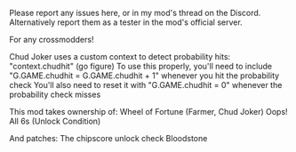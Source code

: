 Please report any issues here, or in my mod's thread on the Discord. Alternatively report them as a tester in the mod's official server.

For any crossmodders! 

Chud Joker uses a custom context to detect probability hits: "context.chudhit" (go figure)
To use this properly, you'll need to include "G.GAME.chudhit = G.GAME.chudhit + 1" whenever you hit the probability check
You'll also need to reset it with "G.GAME.chudhit = 0" whenever the probability check misses

This mod takes ownership of:
Wheel of Fortune (Farmer, Chud Joker)
Oops! All 6s (Unlock Condition)

And patches:
The chipscore unlock check
Bloodstone